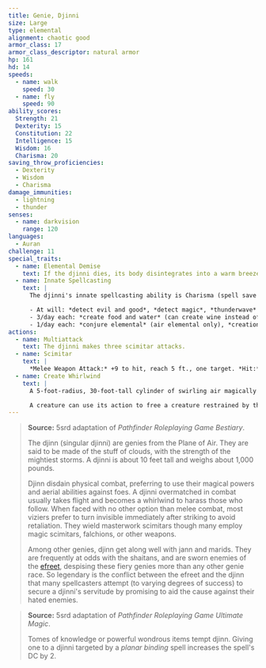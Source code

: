 ```yaml
---
title: Genie, Djinni
size: Large
type: elemental
alignment: chaotic good
armor_class: 17
armor_class_descriptor: natural armor
hp: 161
hd: 14
speeds:
  - name: walk
    speed: 30
  - name: fly
    speed: 90
ability_scores:
  Strength: 21
  Dexterity: 15
  Constitution: 22
  Intelligence: 15
  Wisdom: 16
  Charisma: 20
saving_throw_proficiencies:
  - Dexterity
  - Wisdom
  - Charisma
damage_immunities:
  - lightning
  - thunder
senses:
  - name: darkvision
    range: 120
languages:
  - Auran
challenge: 11
special_traits:
  - name: Elemental Demise
    text: If the djinni dies, its body disintegrates into a warm breeze, leaving behind only equipment the djinni was wearing or carrying.
  - name: Innate Spellcasting
    text: |
      The djinni's innate spellcasting ability is Charisma (spell save DC 17, +9 to hit with spell attacks). It can innately cast the following spells, requiring no material components:

      - At will: *detect evil and good*, *detect magic*, *thunderwave*
      - 3/day each: *create food and water* (can create wine instead of water), *tongues*, *wind walk*
      - 1/day each: *conjure elemental* (air elemental only), *creation*, *gaseous form*, *invisibility*, *major image*, *plane shift*
actions:
  - name: Multiattack
    text: The djinni makes three scimitar attacks.
  - name: Scimitar
    text: |
      *Melee Weapon Attack:* +9 to hit, reach 5 ft., one target. *Hit:* 12 (2d6 + 5) slashing damage plus 3 (1d6) lightning or thunder damage (djinni's choice).
  - name: Create Whirlwind
    text: |
      A 5-foot-radius, 30-foot-tall cylinder of swirling air magically forms on a point the djinni can see within 120 feet of it. The whirlwind lasts as long as the djinni maintains concentration (as if concentrating on a spell). Any creature but the djinni that enters the whirlwind must succeed on a DC 18 Strength saving throw or be restrained by it. The djinni can move the whirlwind up to 60 feet as an action, and creatures restrained by the whirlwind move with it. The whirlwind ends if the djinni loses sight of it.

      A creature can use its action to free a creature restrained by the whirlwind, including itself, by succeeding on a DC 18 Strength check. If the check succeeds, the creature is no longer restrained and moves to the nearest space outside the whirlwind.
---
```


> **Source:** 5srd adaptation of *Pathfinder Roleplaying Game Bestiary*.
>
> The djinn (singular djinni) are genies from the Plane of Air. They are said to be made of the stuff of clouds, with the strength of the mightiest storms. A djinni is about 10 feet tall and weighs about 1,000 pounds.
>
> Djinn disdain physical combat, preferring to use their magical powers and aerial abilities against foes. A djinni overmatched in combat usually takes flight and becomes a whirlwind to harass those who follow. When faced with no other option than melee combat, most viziers prefer to turn invisible immediately after striking to avoid retaliation. They wield masterwork scimitars though many employ magic scimitars, falchions, or other weapons.
>
> Among other genies, djinn get along well with jann and marids. They are frequently at odds with the shaitans, and are sworn enemies of the [efreet](/monsters/genie-efreeti/), despising these fiery genies more than any other genie race. So legendary is the conflict between the efreet and the djinn that many spellcasters attempt (to varying degrees of success) to secure a djinni's servitude by promising to aid the cause against their hated enemies.

> **Source:** 5srd adaptation of *Pathfinder Roleplaying Game Ultimate Magic*.
>
> Tomes of knowledge or powerful wondrous items tempt djinn. Giving one to a djinni targeted by a *planar binding* spell increases the spell's DC by 2.
